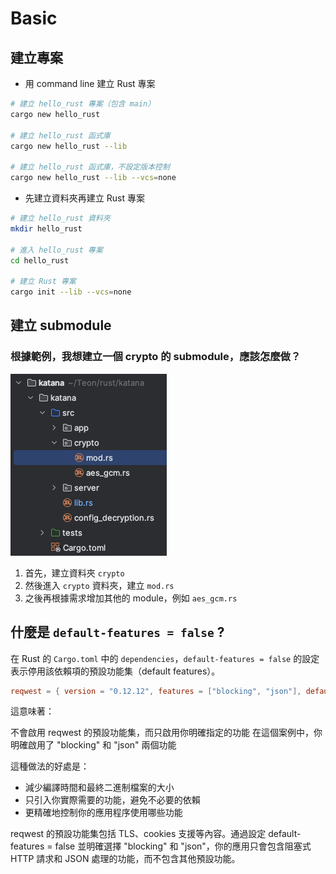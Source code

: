 # Basic

## 建立專案

* 用 command line 建立 Rust 專案

```bash
# 建立 hello_rust 專案（包含 main）
cargo new hello_rust 

# 建立 hello_rust 函式庫
cargo new hello_rust --lib 

# 建立 hello_rust 函式庫，不設定版本控制
cargo new hello_rust --lib --vcs=none
```

* 先建立資料夾再建立 Rust 專案

```bash
# 建立 hello_rust 資料夾
mkdir hello_rust

# 進入 hello_rust 專案
cd hello_rust

# 建立 Rust 專案
cargo init --lib --vcs=none
```

## 建立 submodule

### 根據範例，我想建立一個 crypto 的 submodule，應該怎麼做？

![submodule example](pic/submodule_1.png)

1. 首先，建立資料夾 `crypto`
2. 然後進入 `crypto` 資料夾，建立 `mod.rs`
3. 之後再根據需求增加其他的 module，例如 `aes_gcm.rs`

## 什麼是 `default-features = false` ?

在 Rust 的 `Cargo.toml` 中的 `dependencies`，`default-features = false` 的設定表示停用該依賴項的預設功能集（default features）。

```toml
reqwest = { version = "0.12.12", features = ["blocking", "json"], default-features = false }
```

這意味著：

不會啟用 reqwest 的預設功能集，而只啟用你明確指定的功能
在這個案例中，你明確啟用了 "blocking" 和 "json" 兩個功能

這種做法的好處是：

* 減少編譯時間和最終二進制檔案的大小
* 只引入你實際需要的功能，避免不必要的依賴
* 更精確地控制你的應用程序使用哪些功能

reqwest 的預設功能集包括 TLS、cookies 支援等內容。通過設定 default-features = false 並明確選擇 "blocking" 和 "json"，你的應用只會包含阻塞式 HTTP 請求和 JSON 處理的功能，而不包含其他預設功能。

